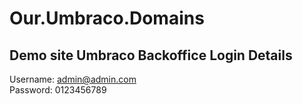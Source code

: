 # Our.Umbraco.Domains

## Demo site Umbraco Backoffice Login Details
Username: admin@admin.com   
Password: 0123456789

